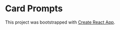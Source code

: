 # Card Prompts

This project was bootstrapped with [Create React App](https://github.com/facebook/create-react-app).

